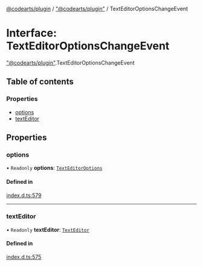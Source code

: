 [@codearts/plugin](../README.md) / ["@codearts/plugin"](../modules/_codearts_plugin_.md) / TextEditorOptionsChangeEvent

# Interface: TextEditorOptionsChangeEvent

["@codearts/plugin"](../modules/_codearts_plugin_.md).TextEditorOptionsChangeEvent

## Table of contents

### Properties

- [options](codearts_plugin_.TextEditorOptionsChangeEvent.md#options)
- [textEditor](codearts_plugin_.TextEditorOptionsChangeEvent.md#texteditor)

## Properties

### options

• `Readonly` **options**: [`TextEditorOptions`](codearts_plugin_.TextEditorOptions.md)

#### Defined in

[index.d.ts:579](https://github.com/huaweicloud/cloudide-plugin-api/blob/b58031b/index.d.ts#L579)

___

### textEditor

• `Readonly` **textEditor**: [`TextEditor`](codearts_plugin_.TextEditor.md)

#### Defined in

[index.d.ts:575](https://github.com/huaweicloud/cloudide-plugin-api/blob/b58031b/index.d.ts#L575)
